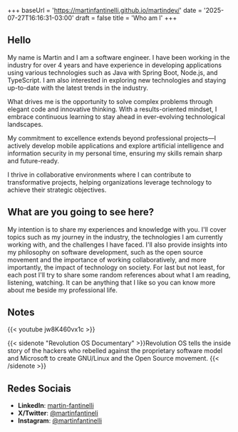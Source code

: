 +++
baseUrl = 'https://martinfantinelli.github.io/martindev/'
date = '2025-07-27T16:16:31-03:00'
draft = false
title = 'Who am I'
+++

## Hello

My name is Martin and I am a software engineer. I have been working in the industry for over 4 years and have experience in developing applications using various technologies such as Java with Spring Boot, Node.js, and TypeScript. I am also interested in exploring new technologies and staying up-to-date with the latest trends in the industry.

What drives me is the opportunity to solve complex problems through elegant code and innovative thinking. With a results-oriented mindset, I embrace continuous learning to stay ahead in ever-evolving technological landscapes.

My commitment to excellence extends beyond professional projects—I actively develop mobile applications and explore artificial intelligence and information security in my personal time, ensuring my skills remain sharp and future-ready.

I thrive in collaborative environments where I can contribute to transformative projects, helping organizations leverage technology to achieve their strategic objectives.


## What are you going to see here?

My intention is to share my experiences and knowledge with you. I'll cover topics such as my journey in the industry, the technologies I am currently working with, and the challenges I have faced. I'll also provide insights into my philosophy on software development, such as the open source movement and the importance of working collaboratively, and more importantly, the impact of technology on society.
For last but not least, for each post I'll try to share some random references about what I am reading, listening, watching. It can be anything that I like so you can know more about me beside my professional life.


## Notes

{{< youtube jw8K460vx1c >}}

{{< sidenote "Revolution OS Documentary" >}}Revolution OS tells the inside story of the hackers who rebelled against the proprietary software model and Microsoft to create GNU/Linux and the Open Source movement.
{{< /sidenote >}}

## Redes Sociais

- **LinkedIn**: [martin-fantinelli](https://www.linkedin.com/in/martin-fantinelli/)
- **X/Twitter**: [@martinfantineli](https://x.com/martinfantineli)
- **Instagram**: [@martinfantinelli](https://www.instagram.com/martinfantinelli)
